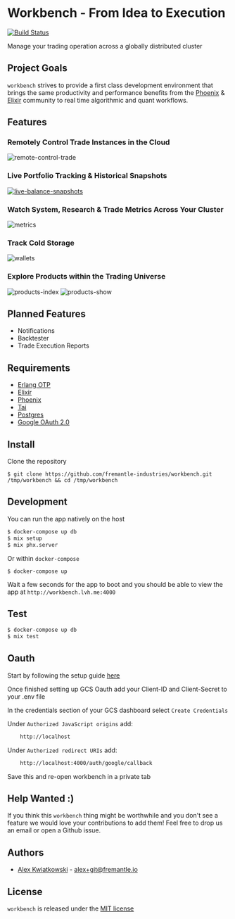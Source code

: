 # Workbench - From Idea to Execution
[![Build Status](https://github.com/fremantle-industries/workbench/workflows/test/badge.svg)](https://github.com/fremantle-industries/workbench/actions?query=workflow%3Atest)

Manage your trading operation across a globally distributed cluster

## Project Goals

`workbench` strives to provide a first class development environment that brings the same 
productivity and performance benefits from the [Phoenix](https://www.phoenixframework.org/) 
& [Elixir](https://elixir-lang.org/) community to real time algorithmic and quant workflows.

## Features

### Remotely Control Trade Instances in the Cloud

![remote-control-trade](./docs/remote-control-trade.png)

### Live Portfolio Tracking & Historical Snapshots

[![live-balance-snapshots](./docs/live-balance-snapshots.png)](https://youtu.be/cklMhS0KD88)

### Watch System, Research & Trade Metrics Across Your Cluster

![metrics](./docs/metrics.png)

### Track Cold Storage

![wallets](./docs/wallets.png)

### Explore Products within the Trading Universe

![products-index](./docs/products-index.png)
![products-show](./docs/products-show.png)

## Planned Features

- Notifications
- Backtester
- Trade Execution Reports

## Requirements

- [Erlang OTP](https://www.erlang.org/)
- [Elixir](https://elixir-lang.org/)
- [Phoenix](https://www.phoenixframework.org/)
- [Tai](https://github.com/fremantle-industries/tai)
- [Postgres](https://www.postgresql.org/)
- [Google OAuth 2.0](https://developers.google.com/identity/protocols/OAuth2)

## Install

Clone the repository

```
$ git clone https://github.com/fremantle-industries/workbench.git /tmp/workbench && cd /tmp/workbench
```

## Development

You can run the app natively on the host

```bash
$ docker-compose up db
$ mix setup
$ mix phx.server
```

Or within `docker-compose`

```
$ docker-compose up
```

Wait a few seconds for the app to boot and you should be able to view the app at `http://workbench.lvh.me:4000`

## Test

```bash
$ docker-compose up db
$ mix test
```

## Oauth

Start by following the setup guide [here](https://developers.google.com/adwords/api/docs/guides/authentication)

Once finished setting up GCS Oauth add your Client-ID and Client-Secret to your .env file

In the credentials section of your GCS dashboard select `Create Credentials`

Under `Authorized JavaScript origins` add: 
```bash
    http://localhost
```
Under `Authorized redirect URIs` add:
```bash
    http://localhost:4000/auth/google/callback
```

Save this and re-open workbench in a private tab

## Help Wanted :)

If you think this `workbench` thing might be worthwhile and you don't see a feature 
we would love your contributions to add them! Feel free to drop us an email or open 
a Github issue.

## Authors

* [Alex Kwiatkowski](https://github.com/rupurt) - alex+git@fremantle.io

## License

`workbench` is released under the [MIT license](./LICENSE.md)
